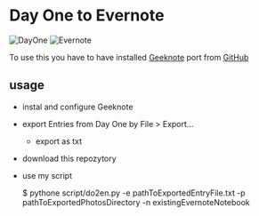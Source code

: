 # Day One to Evernote
![DayOne][dayOneLogo] ![Evernote][evernoteLogo]

To use this you have to have installed [Geeknote][geeknotewww] port from [GitHub][geeknoteGithub]

## usage
* instal and configure Geeknote
* export Entries from Day One by File > Export...
    * export as txt
* download this repozytory 
* use my script
    
    $ pythone script/do2en.py -e pathToExportedEntryFile.txt -p pathToExportedPhotosDirectory -n existingEvernoteNotebook
    
    

    
[evernoteLogo]: https://raw.githubusercontent.com/vonProteus/do2en/master/images/Evernote.tiff
[dayOneLogo]: https://raw.githubusercontent.com/vonProteus/do2en/master/images/DayOne-Mac.tiff
[geeknoteWWW]: http://www.geeknote.me
[geeknoteGithub]: https://github.com/jeffkowalski/geeknote

